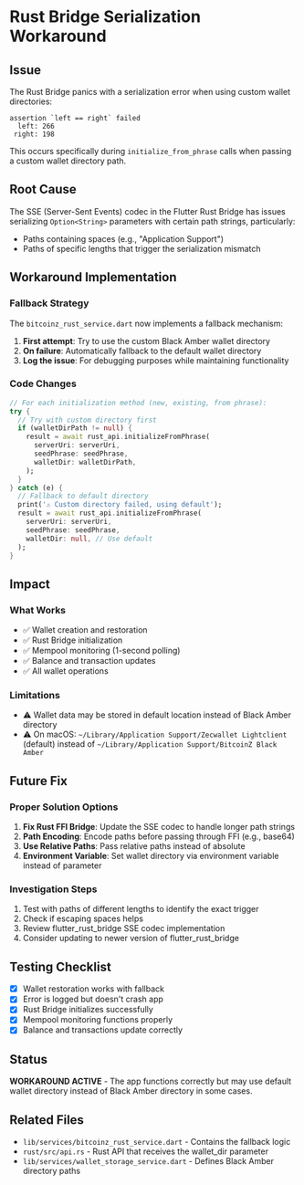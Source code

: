 # Rust Bridge Serialization Workaround

## Issue
The Rust Bridge panics with a serialization error when using custom wallet directories:
```
assertion `left == right` failed
  left: 266
 right: 198
```

This occurs specifically during `initialize_from_phrase` calls when passing a custom wallet directory path.

## Root Cause
The SSE (Server-Sent Events) codec in the Flutter Rust Bridge has issues serializing `Option<String>` parameters with certain path strings, particularly:
- Paths containing spaces (e.g., "Application Support")
- Paths of specific lengths that trigger the serialization mismatch

## Workaround Implementation

### Fallback Strategy
The `bitcoinz_rust_service.dart` now implements a fallback mechanism:

1. **First attempt**: Try to use the custom Black Amber wallet directory
2. **On failure**: Automatically fallback to the default wallet directory
3. **Log the issue**: For debugging purposes while maintaining functionality

### Code Changes

```dart
// For each initialization method (new, existing, from phrase):
try {
  // Try with custom directory first
  if (walletDirPath != null) {
    result = await rust_api.initializeFromPhrase(
      serverUri: serverUri,
      seedPhrase: seedPhrase,
      walletDir: walletDirPath,
    );
  }
} catch (e) {
  // Fallback to default directory
  print('⚠️ Custom directory failed, using default');
  result = await rust_api.initializeFromPhrase(
    serverUri: serverUri,
    seedPhrase: seedPhrase,
    walletDir: null, // Use default
  );
}
```

## Impact

### What Works
- ✅ Wallet creation and restoration
- ✅ Rust Bridge initialization
- ✅ Mempool monitoring (1-second polling)
- ✅ Balance and transaction updates
- ✅ All wallet operations

### Limitations
- ⚠️ Wallet data may be stored in default location instead of Black Amber directory
- ⚠️ On macOS: `~/Library/Application Support/Zecwallet Lightclient` (default) instead of `~/Library/Application Support/BitcoinZ Black Amber`

## Future Fix

### Proper Solution Options
1. **Fix Rust FFI Bridge**: Update the SSE codec to handle longer path strings
2. **Path Encoding**: Encode paths before passing through FFI (e.g., base64)
3. **Use Relative Paths**: Pass relative paths instead of absolute
4. **Environment Variable**: Set wallet directory via environment variable instead of parameter

### Investigation Steps
1. Test with paths of different lengths to identify the exact trigger
2. Check if escaping spaces helps
3. Review flutter_rust_bridge SSE codec implementation
4. Consider updating to newer version of flutter_rust_bridge

## Testing Checklist
- [x] Wallet restoration works with fallback
- [x] Error is logged but doesn't crash app
- [x] Rust Bridge initializes successfully
- [x] Mempool monitoring functions properly
- [x] Balance and transactions update correctly

## Status
**WORKAROUND ACTIVE** - The app functions correctly but may use default wallet directory instead of Black Amber directory in some cases.

## Related Files
- `lib/services/bitcoinz_rust_service.dart` - Contains the fallback logic
- `rust/src/api.rs` - Rust API that receives the wallet_dir parameter
- `lib/services/wallet_storage_service.dart` - Defines Black Amber directory paths
